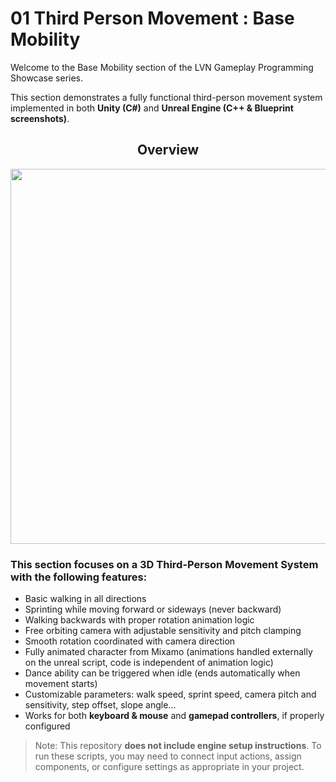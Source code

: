 # 01 Third Person Movement : Base Mobility

Welcome to the Base Mobility section of the LVN Gameplay Programming Showcase series.

This section demonstrates a fully functional third-person movement system implemented in both **Unity (C#)** and **Unreal Engine (C++ & Blueprint screenshots)**.

<h2 align="center">Overview</h2>

<p align="center">
  <img src="https://github.com/user-attachments/assets/a636ccfc-e654-406a-90d1-e23151ee5758" width="600px" />
</p>

<h3>This section focuses on a 3D Third-Person Movement System with the following features:</h3>

- Basic walking in all directions
- Sprinting while moving forward or sideways (never backward)
- Walking backwards with proper rotation animation logic
- Free orbiting camera with adjustable sensitivity and pitch clamping
- Smooth rotation coordinated with camera direction
- Fully animated character from Mixamo (animations handled externally on the unreal script, code is independent of animation logic)
- Dance ability can be triggered when idle (ends automatically when movement starts)
- Customizable parameters: walk speed, sprint speed, camera pitch and sensitivity, step offset, slope angle...
- Works for both **keyboard & mouse** and **gamepad controllers**, if properly configured

> Note: This repository **does not include engine setup instructions**. To run these scripts, you may need to connect input actions, assign components, or configure settings as appropriate in your project.
